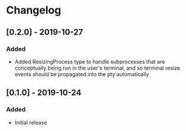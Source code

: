 # Changelog

## [0.2.0] - 2019-10-27

### Added

* Added ResizingProcess type to handle subprocesses that are conceptually being
  run in the user's terminal, and so terminal resize events should be
  propagated into the pty automatically

## [0.1.0] - 2019-10-24

### Added

* Initial release
